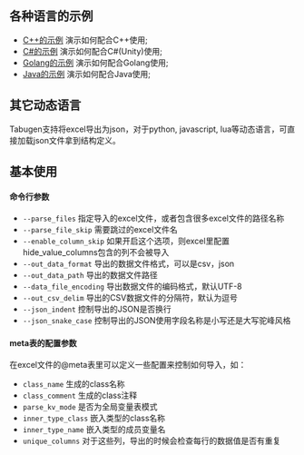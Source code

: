 ## 各种语言的示例


* [C++的示例](Cpp) 演示如何配合C++使用;
* [C#的示例](CSharp) 演示如何配合C#(Unity)使用;
* [Golang的示例](Go) 演示如何配合Golang使用;
* [Java的示例](Java) 演示如何配合Java使用;

## 其它动态语言

  Tabugen支持将excel导出为json，对于python, javascript, lua等动态语言，可直接加载json文件拿到结构定义。

## 基本使用

#### 命令行参数

* `--parse_files` 指定导入的excel文件，或者包含很多excel文件的路径名称
* `--parse_file_skip` 需要跳过的excel文件名
* `--enable_column_skip` 如果开启这个选项，则excel里配置hide_value_columns包含的列不会被导入
* `--out_data_format` 导出的数据文件格式，可以是csv，json
* `--out_data_path` 导出的数据文件路径
* `--data_file_encoding` 导出数据文件的编码格式，默认UTF-8
* `--out_csv_delim` 导出的CSV数据文件的分隔符，默认为逗号
* `--json_indent` 控制导出的JSON是否换行
* `--json_snake_case` 控制导出的JSON使用字段名称是小写还是大写驼峰风格


#### meta表的配置参数

在excel文件的@meta表里可以定义一些配置来控制如何导入，如：

* `class_name`  生成的class名称
* `class_comment`   生成的class注释
* `parse_kv_mode` 是否为全局变量表模式
* `inner_type_class` 嵌入类型的class名称
* `inner_type_name` 嵌入类型的成员变量名
* `unique_columns` 对于这些列，导出的时候会检查每行的数据值是否有重复
